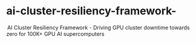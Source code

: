 # ai-cluster-resiliency-framework-
⁠ AI Cluster Resiliency Framework - Driving GPU cluster downtime towards zero for 100K+ GPU AI supercomputers ⁠
